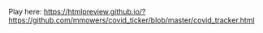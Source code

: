 Play here: https://htmlpreview.github.io/?https://github.com/mmowers/covid_ticker/blob/master/covid_tracker.html
